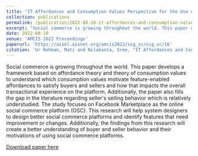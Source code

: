 ```yaml
---
title: "IT Affordances and Consumption Values Perspective for the Use of Social Commerce"
collection: publications
permalink: /publication/2022-08-10-it-affordances-and-consumption-values-perspective-for-the-use-of-social-commerce
excerpt: "Social commerce is growing throughout the world. This paper develops a framework based on affordance theory and theory of consumption values to understand which consumption values motivate feature-enabled affordances to satisfy buyers and sellers and how that impacts the overall transactional experience on the platform. Additionally, the paper also fills the gap in the literature regarding seller's selling behavior which is relatively understudied. The study focuses on Facebook Marketplace as the online social commerce platform (OSC). This research will help system designers to design better social commerce platforms and identify features that need improvement or changes. Additionally, the findings from this research will create a better understanding of buyer and seller behavior and their motivations of using social commerce platforms."
date: 2022-08-10
venue: 'AMCIS 2022 Proceedings'
paperurl: 'https://aisel.aisnet.org/amcis2022/sig_sc/sig_sc/16'
citation: 'Ur Rehman, Mati and Nilakanta, Sree, "IT Affordances and Consumption Values Perspective for the Use of Social Commerce" (2022). AMCIS 2022 Proceedings. 16.'
---
```

Social commerce is growing throughout the world. This paper develops a framework based on affordance theory and theory of consumption values to understand which consumption values motivate feature-enabled affordances to satisfy buyers and sellers and how that impacts the overall transactional experience on the platform. Additionally, the paper also fills the gap in the literature regarding seller's selling behavior which is relatively understudied. The study focuses on Facebook Marketplace as the online social commerce platform (OSC). This research will help system designers to design better social commerce platforms and identify features that need improvement or changes. Additionally, the findings from this research will create a better understanding of buyer and seller behavior and their motivations of using social commerce platforms.

[Download paper here](http://academicpages.github.io/files/paper3.pdf)
